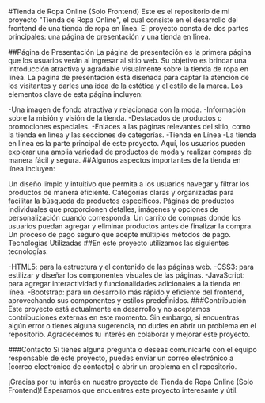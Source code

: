#Tienda de Ropa Online (Solo Frontend)
Este es el repositorio de mi proyecto "Tienda de Ropa Online", el cual consiste en el desarrollo del frontend de una tienda de ropa en línea. El proyecto consta de dos partes principales: una página de presentación y una tienda en línea.

##Página de Presentación
La página de presentación es la primera página que los usuarios verán al ingresar al sitio web. Su objetivo es brindar una introducción atractiva y agradable visualmente sobre la tienda de ropa en línea. La página de presentación está diseñada para captar la atención de los visitantes y darles una idea de la estética y el estilo de la marca. Los elementos clave de esta página incluyen:

-Una imagen de fondo atractiva y relacionada con la moda.
-Información sobre la misión y visión de la tienda.
-Destacados de productos o promociones especiales.
-Enlaces a las páginas relevantes del sitio, como la tienda en línea y las secciones de categorías.
-Tienda en Línea
-La tienda en línea es la parte principal de este proyecto. Aquí, los usuarios pueden explorar una amplia variedad de productos de moda y realizar compras de manera fácil y segura.
##Algunos aspectos importantes de la tienda en línea incluyen:

Un diseño limpio y intuitivo que permita a los usuarios navegar y filtrar los productos de manera eficiente.
Categorías claras y organizadas para facilitar la búsqueda de productos específicos.
Páginas de productos individuales que proporcionen detalles, imágenes y opciones de personalización cuando corresponda.
Un carrito de compras donde los usuarios puedan agregar y eliminar productos antes de finalizar la compra.
Un proceso de pago seguro que acepte múltiples métodos de pago.
Tecnologías Utilizadas
##En este proyecto utilizamos las siguientes tecnologías:

-HTML5: para la estructura y el contenido de las páginas web.
-CSS3: para estilizar y diseñar los componentes visuales de las páginas.
-JavaScript: para agregar interactividad y funcionalidades adicionales a la tienda en línea.
-Bootstrap: para un desarrollo más rápido y eficiente del frontend, aprovechando sus componentes y estilos predefinidos.
###Contribución
Este proyecto está actualmente en desarrollo y no aceptamos contribuciones externas en este momento. Sin embargo, si encuentras algún error o tienes alguna sugerencia, no dudes en abrir un problema en el repositorio. Agradecemos tu interés en colaborar y mejorar este proyecto.

###Contacto
Si tienes alguna pregunta o deseas comunicarte con el equipo responsable de este proyecto, puedes enviar un correo electrónico a [correo electrónico de contacto] o abrir un problema en el repositorio.

¡Gracias por tu interés en nuestro proyecto de Tienda de Ropa Online (Solo Frontend)! Esperamos que encuentres este proyecto interesante y útil.
